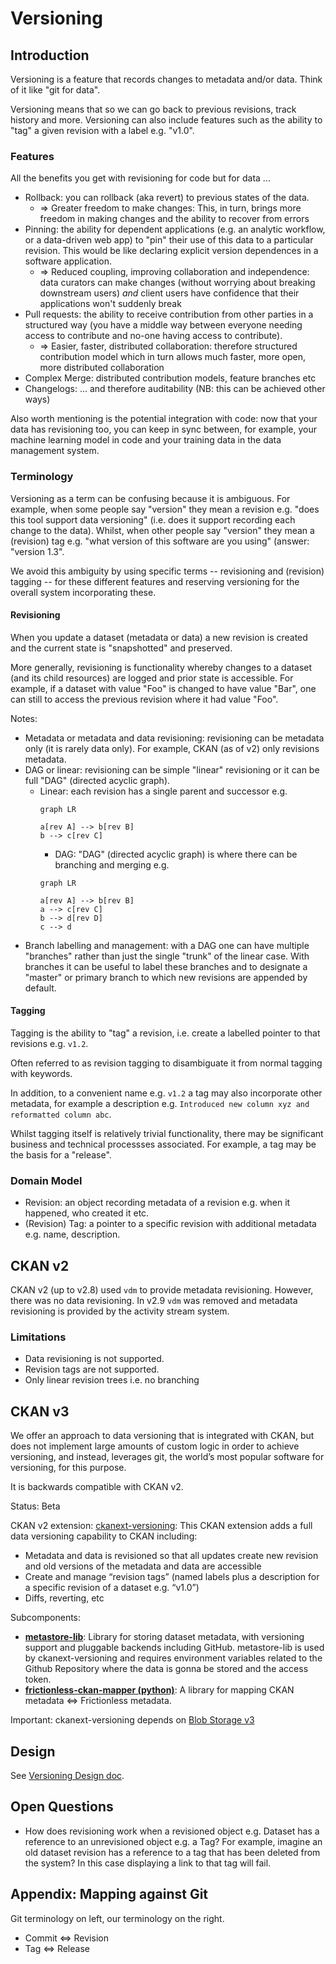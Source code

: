 # Versioning

## Introduction

Versioning is a feature that records changes to metadata and/or data. Think of it like "git for data".

Versioning means that so we can go back to previous revisions, track history and more. Versioning can also include features such as the ability to "tag" a given revision with a label e.g. "v1.0".

### Features

All the benefits you get with revisioning for code but for data ...

* Rollback: you can rollback (aka revert) to previous states of the data.
  * => Greater freedom to make changes: This, in turn, brings more freedom in making changes and the ability to recover from errors
* Pinning: the ability for dependent applications (e.g. an analytic workflow, or a data-driven web app) to "pin" their use of this data to a particular revision. This would be like declaring explicit version dependences in a software application.
  * => Reduced coupling, improving collaboration and independence: data curators can make changes (without worrying about breaking downstream users) *and* client users have confidence that their applications won't suddenly break
* Pull requests: the ability to receive contribution from other parties in a structured way (you have a middle way between everyone needing access to contribute and no-one having access to contribute).
  * => Easier, faster, distributed collaboration: therefore structured contribution model which in turn allows much faster, more open, more distributed collaboration
* Complex Merge: distributed contribution models, feature branches etc
* Changelogs: ... and therefore auditability (NB: this can be achieved other ways)

Also worth mentioning is the potential integration with code: now that your data has revisioning too, you can keep in sync between, for example, your machine learning model in code and your training data in the data management system.


### Terminology

Versioning as a term can be confusing because it is ambiguous. For example, when some people say "version" they mean a revision e.g. "does this tool support data versioning" (i.e. does it support recording each change to the data). Whilst, when other people say "version" they mean a (revision) tag e.g. "what version of this software are you using" (answer: "version 1.3".

We avoid this ambiguity by using specific terms -- revisioning and (revision) tagging -- for these different features and reserving versioning for the overall system incorporating these.

#### Revisioning

When you update a dataset (metadata or data) a new revision is created and the current state is "snapshotted" and preserved.

More generally, revisioning is functionality whereby changes to a dataset (and its child resources) are logged and prior state is accessible. For example, if a dataset with value "Foo" is changed to have value "Bar", one can still to access the previous revision where it had value "Foo".

Notes:

* Metadata or metadata and data revisioning: revisioning can be metadata only (it is rarely data only). For example, CKAN (as of v2) only revisions metadata.
* DAG or linear: revisioning can be simple "linear" revisioning or it can be full "DAG" (directed acyclic graph).
  * Linear: each revision has a single parent and successor e.g.
    ```mermaid
    graph LR

    a[rev A] --> b[rev B]
    b --> c[rev C]
    ```
    * DAG: "DAG" (directed acyclic graph) is where there can be branching and merging e.g.
    ```mermaid
    graph LR

    a[rev A] --> b[rev B]
    a --> c[rev C]
    b --> d[rev D]
    c --> d
    ```
* Branch labelling and management: with a DAG one can have multiple "branches" rather than just the single "trunk" of the linear case. With branches it can be useful to label these branches and to designate a "master" or primary branch to which new revisions are appended by default.

#### Tagging

Tagging is the ability to "tag" a revision, i.e. create a labelled pointer to that revisions e.g. `v1.2`.

Often referred to as revision tagging to disambiguate it from normal tagging with keywords.

In addition, to a convenient name e.g. `v1.2` a tag may also incorporate other metadata, for example a description e.g. `Introduced new column xyz and reformatted column abc`.

Whilst tagging itself is relatively trivial functionality, there may be significant business and technical processses associated. For example, a tag may be the basis for a "release".

### Domain Model

* Revision: an object recording metadata of a revision e.g. when it happened, who created it etc.
* (Revision) Tag: a pointer to a specific revision with additional metadata e.g. name, description.

## CKAN v2

CKAN v2 (up to v2.8) used `vdm` to provide metadata revisioning. However, there was no data revisioning. In v2.9 `vdm` was removed and metadata revisioning is provided by the activity stream system.

### Limitations

* Data revisioning is not supported.
* Revision tags are not supported.
* Only linear revision trees i.e. no branching


## CKAN v3

We offer an approach to data versioning that is integrated with CKAN, but does not implement large amounts of custom logic in order to achieve versioning, and instead, leverages git, the world’s most popular software for versioning, for this purpose.

It is backwards compatible with CKAN v2.

Status: Beta

CKAN v2 extension: [ckanext-versioning][]: This CKAN extension adds a full data versioning capability to CKAN including:

*  Metadata and data is revisioned so that all updates create new revision and old versions of the metadata and data are accessible
* Create and manage “revision tags” (named labels plus a description for a specific revision of a dataset e.g. “v1.0”)
* Diffs, reverting, etc

Subcomponents:

* **[metastore-lib](https://github.com/datopian/metastore-lib/)**: Library for storing dataset metadata, with versioning support and pluggable backends including GitHub. metastore-lib is used by ckanext-versioning and requires environment variables related to the Github Repository where the data is gonna be stored and the access token.
* **[frictionless-ckan-mapper (python)](https://github.com/frictionlessdata/frictionless-ckan-mapper)**: A library for mapping CKAN metadata <=> Frictionless metadata.

Important: ckanext-versioning depends on [Blob Storage v3](/blob-storage/#ckan-v3)

[ckanext-versioning]: https://github.com/datopian/ckanext-versioning


## Design

See [Versioning Design doc](./design).


## Open Questions

* How does revisioning work when a revisioned object e.g. Dataset has a reference to an unrevisioned object e.g. a Tag? For example, imagine an old dataset revision has a reference to a tag that has been deleted from the system? In this case displaying a link to that tag will fail.

## Appendix: Mapping against Git

Git terminology on left, our terminology on the right.

* Commit <=> Revision
* Tag <=> Release

